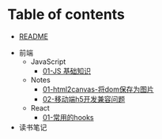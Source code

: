 # Table of contents

* [README](README.md)
- 前端
  - JavaScript
    - [01-JS 基础知识](前端/JavaScript/01-JS-基础知识.md)
  - Notes
    - [01-html2canvas-将dom保存为图片](前端/Notes/01-html2canvas.md)
    - [02-移动端h5开发兼容问题](前端/Notes/02-移动端h5开发兼容问题.md)
  - React
    - [01-常用的hooks](前端/React/01-常用的hooks.md)
- 读书笔记
